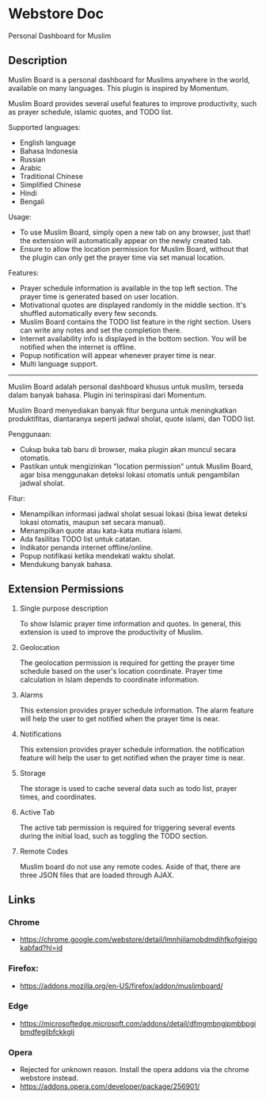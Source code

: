 # Webstore Doc

Personal Dashboard for Muslim

## Description

Muslim Board is a personal dashboard for Muslims anywhere in the world, available on many languages. This plugin is inspired by Momentum.

Muslim Board provides several useful features to improve productivity, such as prayer schedule, islamic quotes, and TODO list.

Supported languages:
- English language
- Bahasa Indonesia
- Russian
- Arabic
- Traditional Chinese
- Simplified Chinese
- Hindi
- Bengali

Usage:
- To use Muslim Board, simply open a new tab on any browser, just that! the extension will automatically appear on the newly created tab.
- Ensure to allow the location permission for Muslim Board, without that the plugin can only get the prayer time via set manual location.

Features:
- Prayer schedule information is available in the top left section. The prayer time is generated based on user location.
- Motivational quotes are displayed randomly in the middle section. It's shuffled automatically every few seconds.
- Muslim Board contains the TODO list feature in the right section. Users can write any notes and set the completion there.
- Internet availability info is displayed in the bottom section. You will be notified when the internet is offline.
- Popup notification will appear whenever prayer time is near.
- Multi language support.

---

Muslim Board adalah personal dashboard khusus untuk muslim, terseda dalam banyak bahasa. Plugin ini terinspirasi dari Momentum.

Muslim Board menyediakan banyak fitur berguna untuk meningkatkan produktifitas, diantaranya seperti jadwal sholat, quote islami, dan TODO list.

Penggunaan:
- Cukup buka tab baru di browser, maka plugin akan muncul secara otomatis.
- Pastikan untuk mengizinkan "location permission" untuk Muslim Board, agar bisa menggunakan deteksi lokasi otomatis untuk pengambilan jadwal sholat.

Fitur:
- Menampilkan informasi jadwal sholat sesuai lokasi (bisa lewat deteksi lokasi otomatis, maupun set secara manual).
- Menampilkan quote atau kata-kata mutiara islami.
- Ada fasilitas TODO list untuk catatan.
- Indikator penanda internet offline/online.
- Popup notifikasi ketika mendekati waktu sholat.
- Mendukung banyak bahasa.

## Extension Permissions

1. Single purpose description

    To show Islamic prayer time information and quotes. In general, this extension is used to improve the productivity of Muslim.

2. Geolocation

    The geolocation permission is required for getting the prayer time schedule based on the user's location coordinate. Prayer time calculation in Islam depends to coordinate information.

3. Alarms

    This extension provides prayer schedule information. The alarm feature will help the user to get notified when the prayer time is near.

4. Notifications

    This extension provides prayer schedule information. the notification feature will help the user to get notified when the prayer time is near.

5. Storage

    The storage is used to cache several data such as todo list, prayer times, and coordinates.

6. Active Tab

    The active tab permission is required for triggering several events during the initial load, such as toggling the TODO section.

7. Remote Codes

    Muslim board do not use any remote codes. Aside of that, there are three JSON files that are loaded through AJAX.

## Links

### Chrome

- https://chrome.google.com/webstore/detail/lmnhjilamobdmdihfkofgiejgokabfad?hl=id

### Firefox: 

- https://addons.mozilla.org/en-US/firefox/addon/muslimboard/

### Edge

- https://microsoftedge.microsoft.com/addons/detail/dfmgmbngjpmbbpgibmdfegilbfckkgli

### Opera

- Rejected for unknown reason. Install the opera addons via the chrome webstore instead.
- https://addons.opera.com/developer/package/256901/

